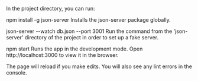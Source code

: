 In the project directory, you can run:

npm install -g json-server
Installs the json-server package globally.

json-server --watch db.json --port 3001
Run the command from the 'json-server' directory of the project in order to set up a fake server.

npm start
Runs the app in the development mode.
Open http://localhost:3000 to view it in the browser.

The page will reload if you make edits.
You will also see any lint errors in the console.
